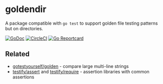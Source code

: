 # goldendir

A package compatible with `go test` to support golden file testing patterns but on directories.

[![GoDoc](https://godoc.org/github.com/seriousben/goldendir?status.svg)](https://godoc.org/github.com/seriousben/goldendir)
[![CircleCI](https://circleci.com/gh/seriousben/goldendir/tree/master.svg?style=shield)](https://circleci.com/gh/seriousben/goldendir/tree/master)
[![Go Reportcard](https://goreportcard.com/badge/github.com/seriousben/goldendir)](https://goreportcard.com/report/github.com/seriousben/goldendir)

## Related

* [gotestyourself/golden](https://godoc.org/github.com/gotestyourself/gotestyourself/golden) - compare large multi-line strings
* [testify/assert](https://godoc.org/github.com/stretchr/testify/assert) and 
  [testify/require](https://godoc.org/github.com/stretchr/testify/require) -
  assertion libraries with common assertions

